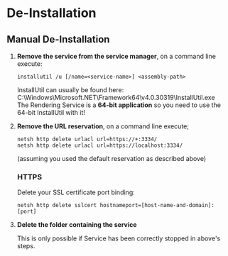﻿# De-Installation

## Manual De-Installation

1. **Remove the service from the service manager**, on a command line execute:
   ```
   installutil /u [/name=<service-name>] <assembly-path>
   ```
   InstallUtil can usually be found here: C:\Windows\Microsoft.NET\Framework64\v4.0.30319\InstallUtil.exe  
   The Rendering Service is a **64-bit application** so you need to use the 64-bit InstallUtil with it!

2. **Remove the URL reservation**, on a command line execute;
   ```
   netsh http delete urlacl url=https://+:3334/
   netsh http delete urlacl url=https://localhost:3334/
   ```

   (assuming you used the default reservation as described above)

   ### HTTPS

   Delete your SSL certificate port binding:
   ```
   netsh http delete sslcert hostnameport=[host-name-and-domain]:[port]
   ```

3. **Delete the folder containing the service**

    This is only possible if Service has been correctly stopped in above's steps.